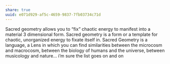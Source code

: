 ```yaml
---
share: true
uuid: e071d929-af5c-4659-9837-7fb03734c71d
---
```

Sacred geometry allows you to “fix” chaotic energy to manifest into a material 3 dimensional form. 
Sacred geometry is a form or a template for chaotic, unorganized energy to fixate itself in.
Sacred Geometry is a language, a Lens in which you can find similarities between the microcosm and macrocosm, between the biology of humans and the universe, between musicology and nature… i’m sure the list goes on and on